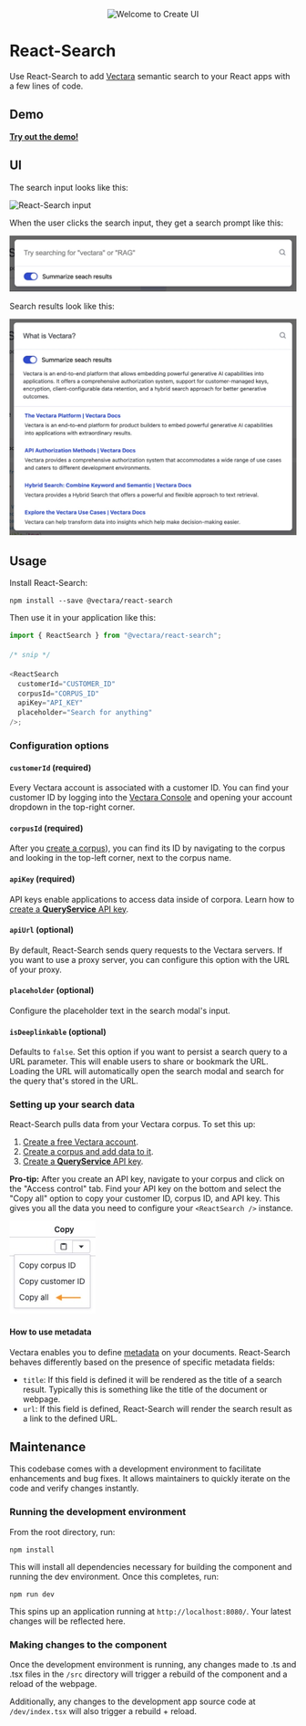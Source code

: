 <p align="center">
  <img style="max-width: 100%;" alt="Welcome to Create UI" src="images/projectLogo.png"/>
</p>

# React-Search

Use React-Search to add [Vectara](https://vectara.com/) semantic search to your React apps with a few lines of code.

## Demo

**[Try out the demo!](https://vectara.github.io/react-search/)**

## UI

The search input looks like this:

![React-Search input](images/searchInput.jpg)

When the user clicks the search input, they get a search prompt like this:

![React-Search prompt](images/searchPrompt.jpg)

Search results look like this:

![React-Search results](images/searchResults.jpg)

## Usage

Install React-Search:

```shell
npm install --save @vectara/react-search
```

Then use it in your application like this:

```js
import { ReactSearch } from "@vectara/react-search";

/* snip */

<ReactSearch
  customerId="CUSTOMER_ID"
  corpusId="CORPUS_ID"
  apiKey="API_KEY"
  placeholder="Search for anything"
/>;
```

### Configuration options

#### `customerId` (required)

Every Vectara account is associated with a customer ID. You can find your customer ID by logging into the [Vectara Console](https://console.vectara.com/) and opening your account dropdown in the top-right corner.

#### `corpusId` (required)

After you [create a corpus](https://docs.vectara.com/docs/console-ui/creating-a-corpus)), you can find its ID by navigating to the corpus and looking in the top-left corner, next to the corpus name.

#### `apiKey` (required)

API keys enable applications to access data inside of corpora. Learn how to [create a **QueryService** API key](https://docs.vectara.com/docs/console-ui/manage-api-access#create-an-api-key).

#### `apiUrl` (optional)

By default, React-Search sends query requests to the Vectara servers. If you want to use a proxy server, you can configure this option with the URL of your proxy.

#### `placeholder` (optional)

Configure the placeholder text in the search modal's input.

#### `isDeeplinkable` (optional)

Defaults to `false`. Set this option if you want to persist a search query to a URL parameter. This will enable users to share or bookmark the URL. Loading the URL will automatically open the search modal and search for the query that's stored in the URL.

### Setting up your search data

React-Search pulls data from your Vectara corpus. To set this up:

1. [Create a free Vectara account](https://console.vectara.com/signup).
2. [Create a corpus and add data to it](https://docs.vectara.com/docs/console-ui/creating-a-corpus).
3. [Create a **QueryService** API key](https://docs.vectara.com/docs/console-ui/manage-api-access#create-an-api-key).

**Pro-tip:** After you create an API key, navigate to your corpus and click on the "Access control" tab. Find your API key on the bottom and select the "Copy all" option to copy your customer ID, corpus ID, and API key. This gives you all the data you need to configure your `<ReactSearch />` instance.

![Copy all option](images/copyAll.jpg)

#### How to use metadata

Vectara enables you to define [metadata](https://docs.vectara.com/docs/learn/document-data-structuring#metadata) on your documents. React-Search behaves differently based on the presence of specific metadata fields:

- `title`: If this field is defined it will be rendered as the title of a search result. Typically this is something like the title of the document or webpage.
- `url`: If this field is defined, React-Search will render the search result as a link to the defined URL.

## Maintenance

This codebase comes with a development environment to facilitate enhancements and bug fixes. It allows maintainers to quickly iterate on the code and verify changes instantly.

### Running the development environment

From the root directory, run:

```
npm install
```

This will install all dependencies necessary for building the component and running the dev environment. Once this completes, run:

```
npm run dev
```

This spins up an application running at `http://localhost:8080/`. Your latest changes will be reflected here.

### Making changes to the component

Once the development environment is running, any changes made to .ts and .tsx files in the `/src` directory will trigger a rebuild of the component and a reload of the webpage.

Additionally, any changes to the development app source code at `/dev/index.tsx` will also trigger a rebuild + reload.
